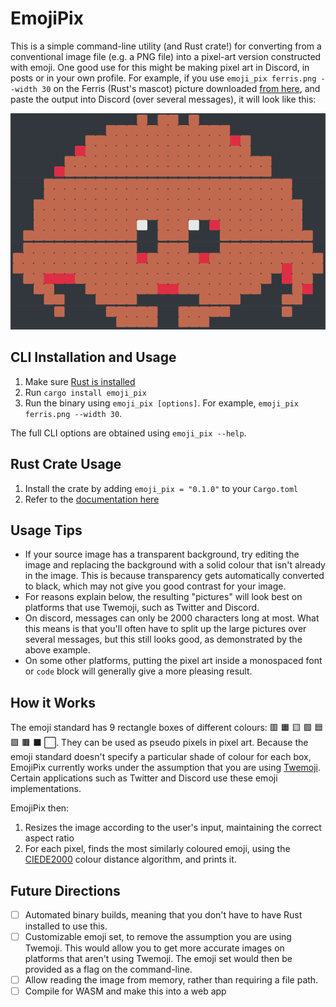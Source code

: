 # EmojiPix
This is a simple command-line utility (and Rust crate!) for converting from a conventional image file (e.g. a PNG file) into a pixel-art version constructed with emoji.
One good use for this might be making pixel art in Discord, in posts or in your own profile.
For example, if you use `emoji_pix ferris.png --width 30` on the Ferris (Rust's mascot) picture downloaded [from here](https://rustacean.net/assets/rustacean-flat-noshadow.png), and paste the output into Discord (over several messages), it will look like this:

![](discord_example.png)

## CLI Installation and Usage

1. Make sure [Rust is installed](https://www.rust-lang.org/tools/install)
2. Run `cargo install emoji_pix`
3. Run the binary using `emoji_pix [options]`. For example, `emoji_pix ferris.png --width 30`.

The full CLI options are obtained using `emoji_pix --help`.


## Rust Crate Usage

1. Install the crate by adding `emoji_pix = "0.1.0"` to your `Cargo.toml`
2. Refer to the [documentation here](https://docs.rs/crate/emoji_pix/latest)

## Usage Tips

* If your source image has a transparent background, try editing the image and replacing the background with a solid colour that isn't already in the image. This is because transparency gets automatically converted to black, which may not give you good contrast for your image.
* For reasons explain below, the resulting "pictures" will look best on platforms that use Twemoji, such as Twitter and Discord.
* On discord, messages can only be 2000 characters long at most. What this means is that you'll often have to split up the large pictures over several messages, but this still looks good, as demonstrated by the above example.
* On some other platforms, putting the pixel art inside a monospaced font or `code` block will generally give a more pleasing result.

## How it Works

The emoji standard has 9 rectangle boxes of different colours: 🟥 🟧 🟨 🟩 🟦 🟪 🟫 ⬛ ⬜. They can be used as pseudo pixels in pixel art.
Because the emoji standard doesn't specify a particular shade of colour for each box, EmojiPix currently works under the assumption that you are using [Twemoji](https://github.com/twitter/twemoji). 
Certain applications such as Twitter and Discord use these emoji implementations.

EmojiPix then:

1. Resizes the image according to the user's input, maintaining the correct aspect ratio
2. For each pixel, finds the most similarly coloured emoji, using the [CIEDE2000](https://en.wikipedia.org/wiki/Color_difference#CIEDE2000) colour distance algorithm, and prints it.

## Future Directions

* [ ] Automated binary builds, meaning that you don't have to have Rust installed to use this.
* [ ] Customizable emoji set, to remove the assumption you are using Twemoji. This would allow you to get more accurate images on platforms that aren't using Twemoji. The emoji set would then be provided as a flag on the command-line.
* [ ] Allow reading the image from memory, rather than requiring a file path.
* [ ] Compile for WASM and make this into a web app
